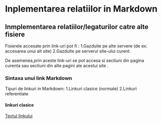 # Inplementarea relatiilor in Markdown

## Inmplementarea relatiilor/legaturilor catre alte fisiere

Fisierele accesate prin link-uri pot fi :
1.Gazduite pe alte servere (de ex: accesarea unui alt site)
2.Gazduite pe serverul site-ului curent.

De asemenea,prin aceste link-uri se pot accesa si sectiuni din pagina curenta sau sectiuni din alte pagini ale acestui site .

### Sintaxa unui link Markdown

Tipuri de linkuri in Markdown:
1.Linkuri clasice (normale)
2.Linkuri referentiate 

#### linkuri clasice 

[Textul linkului](www.marcovoiculescugithub.com)
